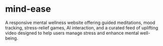 # mind-ease
A responsive mental wellness website offering guided meditations, mood tracking, stress-relief games, AI interaction, and a curated feed of uplifting video designed to help users manage stress and enhance mental well-being.
